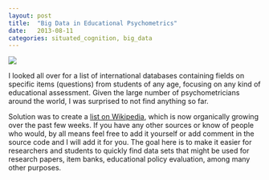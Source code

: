 ```yaml
---
layout: post
title:  "Big Data in Educational Psychometrics"
date:   2013-08-11
categories: situated_cognition, big_data
---
```


![](http://www.dracutforum.net/wp-content/uploads/2012/09/check_box_recruiting-300x299.jpg)

I looked all over for a list of international databases containing fields on specific items (questions) from students of any age, focusing on any kind of educational assessment. Given the large number of psychometricians around the world, I was surprised to not find anything so far. 

Solution was to create a [list on Wikipedia](http://en.wikipedia.org/wiki/List_of_international_databases_on_individual_student_achievement_tests), which is now organically growing over the past few weeks. If you have any other sources or know of people who would, by all means feel free to add it yourself or add comment in the source code and I will add it for you. The goal here is to make it easier for researchers and students to quickly find data sets that might be used for research papers, item banks, educational policy evaluation, among many other purposes.